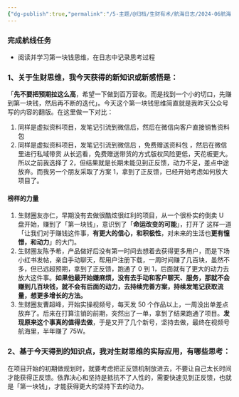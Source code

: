 ```yaml
---
{"dg-publish":true,"permalink":"/5-主题/@归档/生财有术/航海日志/2024-06航海「生财思维课」/航海日志-生财思维课-2024-06-16 第一块钱思维/","tags":["生财有术","航海日志","生财思维课"],"noteIcon":"1","created":"2024-06-16","updated":"2024-06-16"}
---
```



### 完成航线任务

- 阅读并学习第一块钱思维，在日志中记录思考过程

### 1、关于生财思维，我今天获得的新知识或新感悟是：

「**先不要把预期拉这么高**，希望一下做到百万营收。而是找到一个小的切口，先赚到第一块钱，然后再不断的迭代」。今天这个第一块钱思维简直就是我昨天公众号写的内容的翻版。在这里做一下对比：
1. 同样是虚拟资料项目，发笔记引流到微信后，然后在微信向客户直接销售资料包
2. 同样是虚拟资料项目，发笔记引流到微信后 ，免费赠送资料包 ，然后在微信里进行私域带货
从长远看，免费赠送带货的方式版权风险更低，天花板更大。所以之前我选择了 2，但结果就是长期未能见到正反馈，动力不足，差点中途放弃。而我另一个朋友采取了方案 1，拿到了正反馈，已经开始考虑如何放大项目了。

#### 榜样的力量

1. 生财圈友亦仁，早期没有去做很酷炫很红利的项目，从一个很朴实的倒卖 U 盘开始，赚到了「第一块钱」，意识到了「**命运改变的可能**」，打开了 这样一道「让我们对于赚钱这件事，**有更大的信心，和积极性**，对未来的生活也**更有憧憬，和动力**」的大门。
2. 生财圈友陈予希，产品做好后没有第一时间去想着去获得更多用户，而是下场小红书发帖，亲自手动聊天，帮用户注册下载，一周时间赚了几百块，虽然不多，但已远超预期，拿到了正反馈，跑通了 0 到 1，后面就有了更大的动力去放大这件事。**如果他最开始嫌麻烦，没有去手动和客户聊天、服务，那就不会赚到几百块钱，就不会有后面的动力，去持续完善方案，持续发笔记获取流量，想更多增长的方法。**
3. 生财圈友曹超峰，开始实操视频号，每天发 50 个作品以上，一周没出单差点放弃了。后来在打算注销的前期，突然出了一单，拿到了结果跑通了项目。**发现原来这个事真的值得去做**，于是又开了几个新号，坚持去做，最终在视频号航海里，半年赚了 75W。

### 2、基于今天得到的知识点，我对生财思维的实际应用，有哪些思考：

在项目开始的初期做规划时，就要考虑把正反馈机制放进去，不要让自己太长时间才能获得正反馈。依靠决心和坚持是抵抗不了人性的，需要快速见到正反馈，也就是「第一块钱」，才能获得更大的坚持下去的动力。